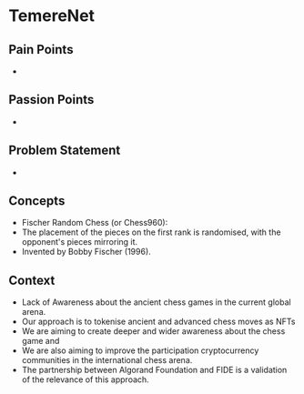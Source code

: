 # TemereNet

## Pain Points
- 

## Passion Points
- 

## Problem Statement
- 

## Concepts
- Fischer Random Chess (or Chess960): 
- The placement of the pieces on the first rank is randomised, with the opponent's pieces mirroring it. 
- Invented by Bobby Fischer (1996).

## Context
- Lack of Awareness about the ancient chess games in the current global arena. 
- Our approach is to tokenise ancient and advanced chess moves as NFTs 
- We are aiming to create deeper and wider awareness about the chess game and 
- We are also aiming to improve the participation cryptocurrency communities in the international chess arena.  
- The partnership between Algorand Foundation and FIDE is a validation of the relevance of this approach.
